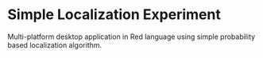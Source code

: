 # Simple Localization Experiment

Multi-platform desktop application in Red language using simple probability based localization algorithm.

